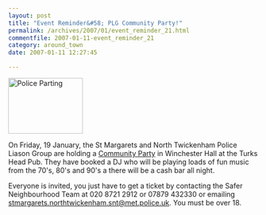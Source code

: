 ```yaml
---
layout: post
title: "Event Reminder&#58; PLG Community Party!"
permalink: /archives/2007/01/event_reminder_21.html
commentfile: 2007-01-11-event_reminder_21
category: around_town
date: 2007-01-11 12:27:45

---
```


<a href="/assets/images/2007/party_with_plg.jpg"><img src="/assets/images/2007/party_with_plg-thumb.jpg" width="150" height="112" alt="Police Parting" class="photo right" /></a>

On Friday, 19 January, the St Margarets and North Twickenham Police Liason Group are holding a [Community Party](https://stmargarets.london/event/Party/200701070628) in Winchester Hall at the Turks Head Pub. They have booked a DJ who will be playing loads of fun music from the 70's, 80's and 90's a there will be a cash bar all night.

Everyone is invited, you just have to get a ticket by contacting the Safer Neighbourhood Team at 020 8721 2912 or 07879 432330 or emailing <stmargarets.northtwickenham.snt@met.police.uk>. You must be over 18.
